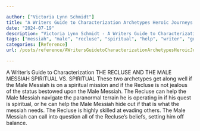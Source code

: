 ```yaml
---

author: ["Victoria Lynn Schmidt"]
title: "A Writers Guide to Characterization Archetypes Heroic Journeys and Other Elements of Dynamic Character Development - part0009_split_016.html"
date: "2024-07-19"
description: "Victoria Lynn Schmidt - A Writers Guide to Characterization Archetypes Heroic Journeys and Other Elements of Dynamic Character Development"
tags: ["messiah", "male", "recluse", "spiritual", "help", "writer", "guide", "characterization", "v", "two", "archetype", "get", "along", "well", "mission", "jealous", "status", "bestowed", "upon", "navigate", "paranormal", "terrain", "operating", "quest", "hide"]
categories: [Reference]
url: /posts/reference/AWritersGuidetoCharacterizationArchetypesHeroicJourneysandOtherElementsofDynamicCharacterDevelopment-part0009split016html

---
```



A Writer’s Guide to Characterization
 THE RECLUSE AND THE MALE MESSIAH
SPIRITUAL VS. SPIRITUAL
These two archetypes get along well if the Male Messiah is on a spiritual mission and if the Recluse is not jealous of the status bestowed upon the Male Messiah.
The Recluse can help the Male Messiah navigate the paranormal terrain he is operating in if his quest is spiritual, or he can help the Male Messiah hide out if that is what the messiah needs. The Recluse is highly skilled at evading others.
The Male Messiah can call into question all of the Recluse’s beliefs, setting him off balance.
